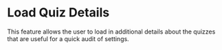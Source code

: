 # Load Quiz Details

This feature allows the user to load in additional details about the quizzes that are useful for a quick audit of settings.
